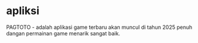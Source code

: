 # apliksi
PAGTOTO - adalah aplikasi game terbaru akan muncul di tahun 2025 penuh dangan permainan game menarik sangat baik.
